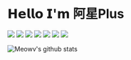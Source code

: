 # 𝗛𝗲𝗹𝗹𝗼 𝗜'𝗺 阿星Plus

[![](https://img.shields.io/badge/-@Meowv-%23181717?style=flat-square&logo=github)](https://github.com/meowv)
[![](https://img.shields.io/badge/微信公众号-阿星Plus-brightgreen.svg)](https://static.meowv.com/images/公众号.png)
[![](https://img.shields.io/badge/微信小程序-个签神器-brightgreen.svg)](https://static.meowv.com/images/小程序.png)
[![](https://img.shields.io/badge/微信-hackxing-44cc11)](https://static.meowv.com/images/wx_qrcode.jpg)
[![](https://img.shields.io/badge/Blog-meowv.com-brightgreen.svg)](https://meowv.com)
[![](https://img.shields.io/badge/Docs-docs.meowv.com-brightgreen.svg)](https://docs.meowv.com)
[![](https://img.shields.io/badge/Api-api.meowv.com-brightgreen.svg)](https://api.meowv.com)

![Meowv's github stats](https://github-readme-stats.vercel.app/api?username=Meowv&show_icons=true&title_color=fff&icon_color=79ff97&text_color=9f9f9f&bg_color=151515)
